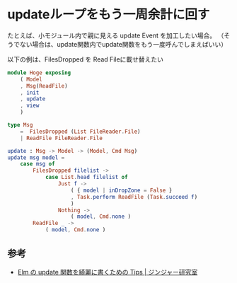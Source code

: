 # updateループをもう一周余計に回す

たとえば、小モジュール内で親に見える update Event を加工したい場合。
（そうでない場合は、update関数内でupdate関数をもう一度呼んでしまえばいい）


以下の例は、FilesDropped を Read Fileに載せ替えたい

```elm
module Hoge exposing
    ( Model
    , Msg(ReadFile)
    , init
    , update
    , view
    )

type Msg
    =  FilesDropped (List FileReader.File)
    | ReadFile FileReader.File

update : Msg -> Model -> (Model, Cmd Msg)
update msg model =
    case msg of
        FilesDropped filelist ->
            case List.head filelist of
                Just f ->
                    ( { model | inDropZone = False }
                    , Task.perform ReadFile (Task.succeed f)
                    )
                Nothing ->
                    ( model, Cmd.none )
        ReadFile _ ->
            ( model, Cmd.none )
```

## 参考

* [Elm の update 関数を綺麗に書くための Tips | ジンジャー研究室](http://jinjor-labo.hatenablog.com/entry/2017/04/27/124105)


